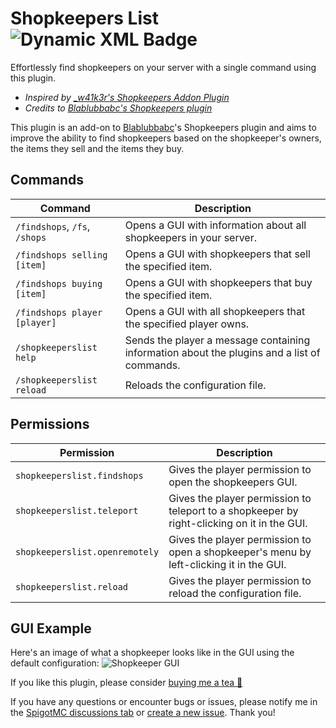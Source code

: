 # Shopkeepers List ![Dynamic XML Badge](https://img.shields.io/badge/dynamic/xml?url=https%3A%2F%2Fraw.githubusercontent.com%2FOnys-0%2FShopkeepers-List%2Fmain%2Fpom.xml&query=%2F%2F*%5Blocal-name()%3D'project'%5D%2F*%5Blocal-name()%3D'version'%5D&label=version)
Effortlessly find shopkeepers on your server with a single command using this plugin.

- *Inspired by [_w41k3r's Shopkeepers Addon Plugin](https://www.spigotmc.org/resources/shopkeepers-addon-navigation-economy-plotsquared-vault-integration.98400/)*
- *Credits to [Blablubbabc's Shopkeepers plugin](https://www.spigotmc.org/resources/shopkeepers.80756/)*

This plugin is an add-on to [Blablubbabc](https://www.spigotmc.org/members/blablubbabc.1442/)'s Shopkeepers plugin and aims to improve the ability to find shopkeepers based on the shopkeeper's owners, the items they sell and the items they buy.

## Commands
| Command                      | Description |
|------------------------------|-------------|
| `/findshops`, `/fs`, `/shops` | Opens a GUI with information about all shopkeepers in your server. |
| `/findshops selling [item]`  | Opens a GUI with shopkeepers that sell the specified item. |
| `/findshops buying [item]`   | Opens a GUI with shopkeepers that buy the specified item. |
| `/findshops player [player]` | Opens a GUI with all shopkeepers that the specified player owns. |
| `/shopkeeperslist help`      | Sends the player a message containing information about the plugins and a list of commands. |
| `/shopkeeperslist reload`    | Reloads the configuration file. |

## Permissions
| Permission | Description |
|------------|-------------|
| `shopkeeperslist.findshops` | Gives the player permission to open the shopkeepers GUI. |
| `shopkeeperslist.teleport` | Gives the player permission to teleport to a shopkeeper by right-clicking on it in the GUI. |
| `shopkeeperslist.openremotely` | Gives the player permission to open a shopkeeper's menu by left-clicking it in the GUI. |
| `shopkeeperslist.reload` | Gives the player permission to reload the configuration file. |

## GUI Example
Here's an image of what a shopkeeper looks like in the GUI using the default configuration:
![Shopkeeper GUI](https://www.spigotmc.org/attachments/upload_2024-7-18_11-23-53-png.841602/)

If you like this plugin, please consider [buying me a tea 🍵](https://www.buymeacoffee.com/0nys)

If you have any questions or encounter bugs or issues, please notify me in the [SpigotMC discussions tab](https://www.spigotmc.org/threads/shopkeepers-list-addon-for-shopkeepers-1-20-6-support.610703/) or [create a new issue](https://github.com/Onys-0/Shopkeepers-List/issues). Thank you!
